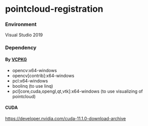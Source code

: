 # pointcloud-registration

### Environment
Visual Studio 2019

### Dependency

#### By [VCPKG](https://github.com/microsoft/vcpkg)
- opencv:x64-windows
- opencv[contrib]:x64-windows
- pcl:x64-windows
- boolinq (to use linq)
- pcl[core,cuda,opengl,qt,vtk]:x64-windows (to use visualizing of pointcloud)


#### CUDA
https://developer.nvidia.com/cuda-11.1.0-download-archive

